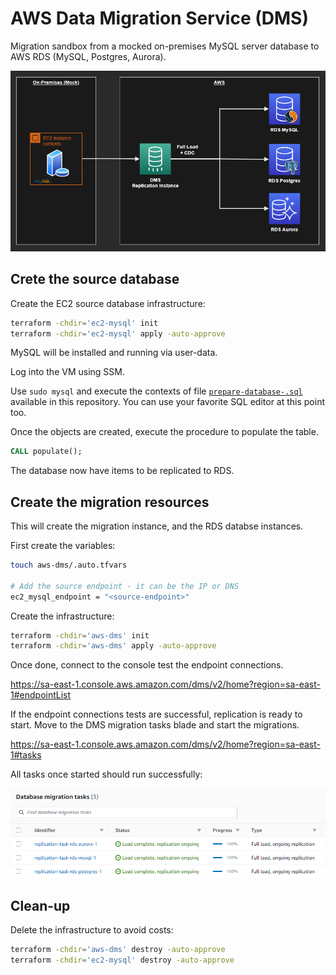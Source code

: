 # AWS Data Migration Service (DMS)

Migration sandbox from a mocked on-premises MySQL server database to AWS RDS (MySQL, Postgres, Aurora).

<img src=".docs/dms.png" width=700 />

## Crete the source database

Create the EC2 source database infrastructure:

```sh
terraform -chdir='ec2-mysql' init
terraform -chdir='ec2-mysql' apply -auto-approve
```

MySQL will be installed and running via user-data.

Log into the VM using SSM.

Use `sudo mysql` and execute the contexts of file [`prepare-database-.sql`](ec2-mysql/prepare-database-.sql) available in this repository. You can use your favorite SQL editor at this point too.

Once the objects are created, execute the procedure to populate the table.

```sql
CALL populate();
```

The database now have items to be replicated to RDS.

## Create the migration resources

This will create the migration instance, and the RDS databse instances.

First create the variables:

```sh
touch aws-dms/.auto.tfvars

# Add the source endpoint - it can be the IP or DNS
ec2_mysql_endpoint = "<source-endpoint>"
```

Create the infrastructure:

```sh
terraform -chdir='aws-dms' init
terraform -chdir='aws-dms' apply -auto-approve
```

Once done, connect to the console test the endpoint connections.

https://sa-east-1.console.aws.amazon.com/dms/v2/home?region=sa-east-1#endpointList

If the endpoint connections tests are successful, replication is ready to start. Move to the DMS migration tasks blade and start the migrations.

https://sa-east-1.console.aws.amazon.com/dms/v2/home?region=sa-east-1#tasks

All tasks once started should run successfully:

<img src=".docs/tasks.png" width=700 />


## Clean-up

Delete the infrastructure to avoid costs:

```sh
terraform -chdir='aws-dms' destroy -auto-approve
terraform -chdir='ec2-mysql' destroy -auto-approve
```
